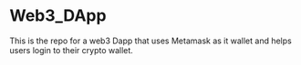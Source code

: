 # Web3_DApp
This is the repo for a web3 Dapp that uses Metamask as it wallet and helps users login to their crypto wallet.
